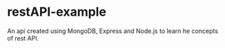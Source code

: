 # restAPI-example

An api created using MongoDB, Express and Node.js to learn he concepts of rest API.